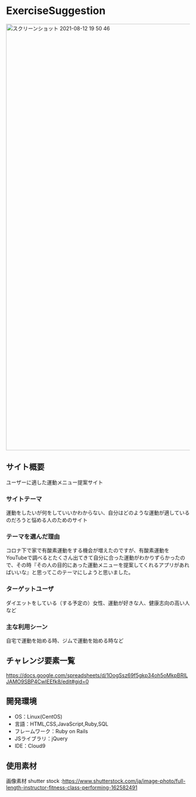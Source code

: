 # ExerciseSuggestion

<img width="1167" alt="スクリーンショット 2021-08-12 19 50 46" src="https://user-images.githubusercontent.com/81751235/129185458-a17fd834-0ad6-449e-ac60-15c8555a08f8.png">

## サイト概要
ユーザーに適した運動メニュー提案サイト

### サイトテーマ
運動をしたいが何をしていいかわからない、自分はどのような運動が適しているのだろうと悩める人のためのサイト


### テーマを選んだ理由
コロナ下で家で有酸素運動をする機会が増えたのですが、有酸素運動をYouTubeで調べるとたくさん出てきて自分に合った運動がわかりずらかったので、その時『その人の目的にあった運動メニューを提案してくれるアプリがあればいいな』と思ってこのテーマにしようと思いました。

### ターゲットユーザ
ダイエットをしている（する予定の）女性、運動が好きな人、健康志向の高い人など


### 主な利用シーン
自宅で運動を始める時、ジムで運動を始める時など


## チャレンジ要素一覧
https://docs.google.com/spreadsheets/d/1OogSsz69f5gkp34oh5oMkpBRILJAMO9SBP4CwIEEfk8/edit#gid=0

## 開発環境
- OS：Linux(CentOS)
- 言語：HTML,CSS,JavaScript,Ruby,SQL
- フレームワーク：Ruby on Rails
- JSライブラリ：jQuery
- IDE：Cloud9

## 使用素材
画像素材 shutter stock :https://www.shutterstock.com/ja/image-photo/full-length-instructor-fitness-class-performing-162582491

